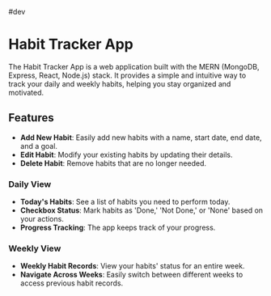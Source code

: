 #dev

# Habit Tracker App

The Habit Tracker App is a web application built with the MERN (MongoDB, Express, React, Node.js) stack. It provides a simple and intuitive way to track your daily and weekly habits, helping you stay organized and motivated.

## Features

- **Add New Habit**: Easily add new habits with a name, start date, end date, and a goal.
- **Edit Habit**: Modify your existing habits by updating their details.
- **Delete Habit**: Remove habits that are no longer needed.

### Daily View

- **Today's Habits**: See a list of habits you need to perform today.
- **Checkbox Status**: Mark habits as 'Done,' 'Not Done,' or 'None' based on your actions.
- **Progress Tracking**: The app keeps track of your progress.

### Weekly View

- **Weekly Habit Records**: View your habits' status for an entire week.
- **Navigate Across Weeks**: Easily switch between different weeks to access previous habit records.